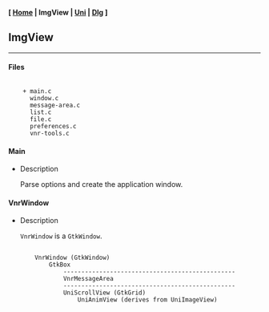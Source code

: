 <link href="../style.css" rel="stylesheet"></link>

**[ [Home](../index.html) | ImgView | [Uni](10-uni.html) | [Dlg](15-dlg.html) ]**

## ImgView

---

#### Files

```

    + main.c
      window.c
      message-area.c
      list.c
      file.c
      preferences.c
      vnr-tools.c

```


#### Main

* Description
    
    Parse options and create the application window.
    

#### VnrWindow

* Description
    
    `VnrWindow` is a `GtkWindow`. 

    ```
    
        VnrWindow (GtkWindow)
            GtkBox
                ------------------------------------------------
                VnrMessageArea
                ------------------------------------------------
                UniScrollView (GtkGrid)
                    UniAnimView (derives from UniImageView)
            
    ```

<br>

